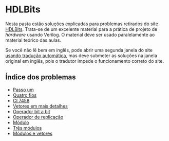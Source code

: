 # HDLBits

Nesta pasta estão soluções explicadas para problemas retirados do site [HDLBits](https://hdlbits.01xz.net/wiki/Main_Page). Trata-se de um excelente material para a prática de projeto de _hardware_ usando Verilog. O material deve ser usado paralelamente ao material teórico das aulas.  

Se você não lê bem em inglês, pode abrir uma segunda janela do site [usando tradução automática](https://hdlbits-01xz-net.translate.goog/wiki/Main_Page?_x_tr_sl=en&_x_tr_tl=pt&_x_tr_hl=en-US), mas deve submeter as soluções na janela original em inglês, pois o tradutor impede o funcionamento correto do site. 

## Índice dos problemas

- [Passo um](01_step_one) 
- [Quatro fios](04_wire4)
- [CI 7458](10_7458)
- [Vetores em mais detalhes](12_vector1)
- [Operador bit a bit](14_vector2)
- [Operador de replicação](18_vector4)
- [Módulo](20_module)
- [Três módulos](23_module_shift)
- [Módulos e vetores](24_module_shift8)

